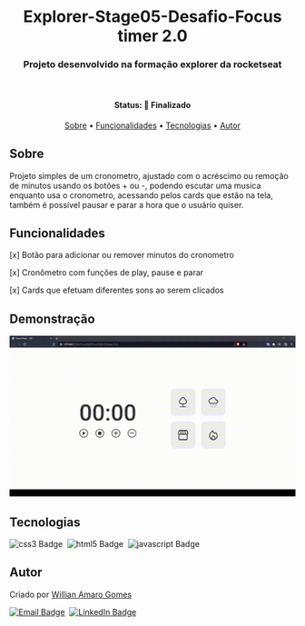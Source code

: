 <h1 align="center">
	Explorer-Stage05-Desafio-Focus timer 2.0
</h1>

<h3 align="center">
	Projeto desenvolvido na  formação explorer da rocketseat
</h3>&nbsp;


<h4 align="center">
	Status: 🚀 Finalizado
</h4>

<p align="center">
	<a href="#sobre">Sobre</a> •
	<a href="#funcionalidades">Funcionalidades</a> •
	<a href="#tecnologias">Tecnologias</a> •
	<a href="#autor">Autor</a> 
</p>

## Sobre
Projeto simples de um cronometro, ajustado com o acréscimo ou remoção de minutos usando os botões + ou -, podendo escutar uma musica enquanto usa o cronometro, acessando pelos cards que estão na tela, também é possível pausar e parar a hora que o usuário quiser.

## Funcionalidades
[x] Botão para adicionar ou remover minutos do cronometro

[x] Cronômetro com funções de play, pause e parar

[x] Cards que efetuam diferentes sons ao serem clicados


## Demonstração
<p align="center">
<img src="./assets/github/focustimer2.0.gif">
</p>

## Tecnologias

<img src="https://img.shields.io/badge/Css3-05122A?style=flat&logo=css3" alt="css3 Badge" height="25">&nbsp;
<img src="https://img.shields.io/badge/Html5-05122A?style=flat&logo=html5" alt="html5 Badge" height="25">&nbsp;
<img src="https://img.shields.io/badge/Javascript-05122A?style=flat&logo=javascript" alt="javascript Badge" height="25">&nbsp;


## Autor
Criado por [Willian Amaro Gomes](https://github.com/williangomesdev)

<a href="mailto:willianamaroti@gmail.com" target="_blank"><img src="https://img.shields.io/badge/willianamaroti@gmail.com-D14836?style=flat&logo=gmail&logoColor=white" alt="Email Badge" height="25"></a>&nbsp;
<a href="https://www.linkedin.com/in/williangomesdev" target="_blank"><img src="https://img.shields.io/badge/williangomesdev-0077B5?style=flat&logo=linkedin&logoColor=white" alt="LinkedIn Badge" height="25"></a>&nbsp;
<br clear="left"/>
